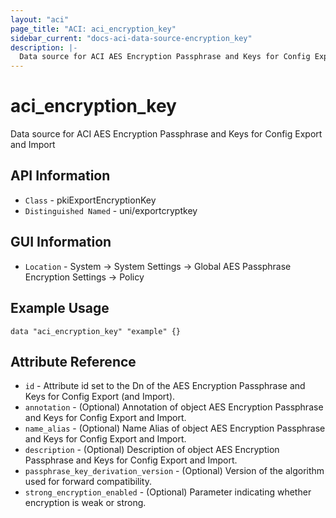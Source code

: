 ```yaml
---
layout: "aci"
page_title: "ACI: aci_encryption_key"
sidebar_current: "docs-aci-data-source-encryption_key"
description: |-
  Data source for ACI AES Encryption Passphrase and Keys for Config Export and Import
---
```


# aci_encryption_key #
Data source for ACI AES Encryption Passphrase and Keys for Config Export and Import

## API Information ##
* `Class` - pkiExportEncryptionKey
* `Distinguished Named` - uni/exportcryptkey

## GUI Information ##
* `Location` - System -> System Settings -> Global AES Passphrase Encryption Settings -> Policy

## Example Usage ##
```hcl
data "aci_encryption_key" "example" {}
```

## Attribute Reference ##
* `id` - Attribute id set to the Dn of the AES Encryption Passphrase and Keys for Config Export (and Import).
* `annotation` - (Optional) Annotation of object AES Encryption Passphrase and Keys for Config Export and Import.
* `name_alias` - (Optional) Name Alias of object AES Encryption Passphrase and Keys for Config Export and Import.
* `description` - (Optional) Description of object AES Encryption Passphrase and Keys for Config Export and Import.
* `passphrase_key_derivation_version` - (Optional) Version of the algorithm used for forward compatibility.
* `strong_encryption_enabled` - (Optional) Parameter indicating whether encryption is weak or strong. 
